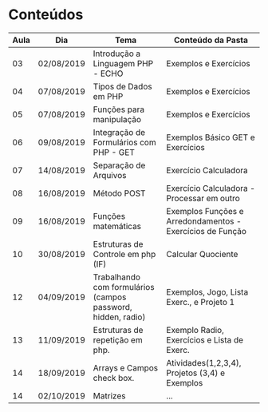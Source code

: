 # Conteúdos

| Aula | Dia | Tema | Conteúdo da Pasta |
|-----|------|-------------------|------------|
| 03 | 02/08/2019 | Introdução a Linguagem PHP - ECHO | Exemplos e Exercícios |
| 04 | 07/08/2019 | Tipos de Dados em PHP | Exemplos e Exercícios |
| 05 | 07/08/2019 | Funções para manipulação| Exemplos e Exercícios |
| 06 | 09/08/2019 | Integração de Formulários com PHP - GET | Exemplos Básico GET e Exercícios |
| 07 | 14/08/2019 | Separação de Arquivos | Exercício Calculadora |
| 08 | 16/08/2019 | Método POST | Exercício Calculadora - Processar em outro |
| 09 | 16/08/2019 | Funções matemáticas | Exemplos Funções e Arredondamentos - Exercícios de Função |
| 10 | 30/08/2019 | Estruturas de Controle em php (IF) | Calcular Quociente |
| 12 | 04/09/2019 | Trabalhando com formulários (campos password, hidden, radio) | Exemplos, Jogo, Lista Exerc., e Projeto 1 |
| 13 | 11/09/2019 | Estruturas de repetição em php. | Exemplo Radio, Exercícios e Lista de Exerc. |
| 14 | 18/09/2019 | Arrays e Campos check box. | Atividades(1,2,3,4), Projetos (3,4) e Exemplos |
| 14 | 02/10/2019 | Matrizes | ... |
